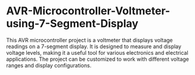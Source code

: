 # AVR-Microcontroller-Voltmeter-using-7-Segment-Display

This AVR microcontroller project is a voltmeter that displays voltage readings on a 7-segment display. It is designed to measure and display voltage levels, making it a useful tool for various electronics and electrical applications. The project can be customized to work with different voltage ranges and display configurations.
